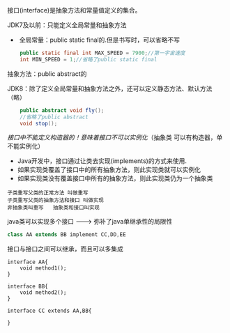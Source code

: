 接口(interface)是抽象方法和常量值定义的集合。 

JDK7及以前：只能定义全局常量和抽象方法

- ​	全局常量：public static final的.但是书写时，可以省略不写

```java
	public static final int MAX_SPEED = 7900;//第一宇宙速度
	int MIN_SPEED = 1;//省略了public static final
```

抽象方法：public abstract的

JDK8：除了定义全局常量和抽象方法之外，还可以定义静态方法、默认方法（略）

```java
	public abstract void fly();
	//省略了public abstract
	void stop();
```



*接口中不能定义构造器的！意味着接口不可以实例化*（抽象类 可以有构造器，单不能实例化）

* Java开发中，接口通过让类去实现(implements)的方式来使用.
* 如果实现类覆盖了接口中的所有抽象方法，则此实现类就可以实例化
* 如果实现类没有覆盖接口中所有的抽象方法，则此实现类仍为一个抽象类

```
子类重写父类的正常方法 叫做重写
子类重写父类的抽象方法和接口 叫做实现
非抽象类叫重写   抽象类和接口叫实现
```



java类可以实现多个接口 ---> 弥补了java单继承性的局限性

```java
class AA extends BB implement CC,DD,EE
```



接口与接口之间可以继承，而且可以多集成

```
interface AA{
    void method1();
}

interface BB{
    void method2();
}

interface CC extends AA,BB{

}

```



